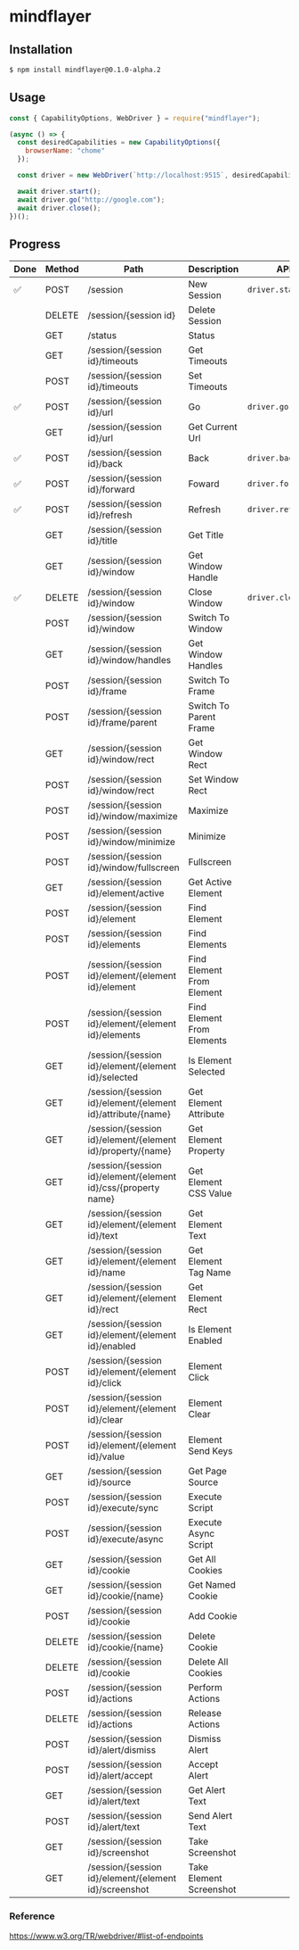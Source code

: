 # mindflayer

## Installation

```bash
$ npm install mindflayer@0.1.0-alpha.2
```

## Usage

```javascript
const { CapabilityOptions, WebDriver } = require("mindflayer");

(async () => {
  const desiredCapabilities = new CapabilityOptions({
    browserName: "chome"
  });

  const driver = new WebDriver(`http://localhost:9515`, desiredCapabilities);

  await driver.start();
  await driver.go("http://google.com");
  await driver.close();
})();
```

## Progress

| Done | Method | Path                                                           | Description                | API                |
| ---- | ------ | -------------------------------------------------------------- | -------------------------- | ------------------ |
| ✅   | POST   | /session                                                       | New Session                | `driver.start()`   |
|      | DELETE | /session/{session id}                                          | Delete Session             |
|      | GET    | /status                                                        | Status                     |
|      | GET    | /session/{session id}/timeouts                                 | Get Timeouts               |
|      | POST   | /session/{session id}/timeouts                                 | Set Timeouts               |
| ✅   | POST   | /session/{session id}/url                                      | Go                         | `driver.go(url)`   |
|      | GET    | /session/{session id}/url                                      | Get Current Url            |
| ✅   | POST   | /session/{session id}/back                                     | Back                       | `driver.back()`    |
| ✅   | POST   | /session/{session id}/forward                                  | Foward                     | `driver.forward()` |
| ✅   | POST   | /session/{session id}/refresh                                  | Refresh                    | `driver.refresh()` |
|      | GET    | /session/{session id}/title                                    | Get Title                  |
|      | GET    | /session/{session id}/window                                   | Get Window Handle          |
| ✅   | DELETE | /session/{session id}/window                                   | Close Window               | `driver.close()`   |
|      | POST   | /session/{session id}/window                                   | Switch To Window           |
|      | GET    | /session/{session id}/window/handles                           | Get Window Handles         |
|      | POST   | /session/{session id}/frame                                    | Switch To Frame            |
|      | POST   | /session/{session id}/frame/parent                             | Switch To Parent Frame     |
|      | GET    | /session/{session id}/window/rect                              | Get Window Rect            |
|      | POST   | /session/{session id}/window/rect                              | Set Window Rect            |
|      | POST   | /session/{session id}/window/maximize                          | Maximize                   |
|      | POST   | /session/{session id}/window/minimize                          | Minimize                   |
|      | POST   | /session/{session id}/window/fullscreen                        | Fullscreen                 |
|      | GET    | /session/{session id}/element/active                           | Get Active Element         |
|      | POST   | /session/{session id}/element                                  | Find Element               |
|      | POST   | /session/{session id}/elements                                 | Find Elements              |
|      | POST   | /session/{session id}/element/{element id}/element             | Find Element From Element  |
|      | POST   | /session/{session id}/element/{element id}/elements            | Find Element From Elements |
|      | GET    | /session/{session id}/element/{element id}/selected            | Is Element Selected        |
|      | GET    | /session/{session id}/element/{element id}/attribute/{name}    | Get Element Attribute      |
|      | GET    | /session/{session id}/element/{element id}/property/{name}     | Get Element Property       |
|      | GET    | /session/{session id}/element/{element id}/css/{property name} | Get Element CSS Value      |
|      | GET    | /session/{session id}/element/{element id}/text                | Get Element Text           |
|      | GET    | /session/{session id}/element/{element id}/name                | Get Element Tag Name       |
|      | GET    | /session/{session id}/element/{element id}/rect                | Get Element Rect           |
|      | GET    | /session/{session id}/element/{element id}/enabled             | Is Element Enabled         |
|      | POST   | /session/{session id}/element/{element id}/click               | Element Click              |
|      | POST   | /session/{session id}/element/{element id}/clear               | Element Clear              |
|      | POST   | /session/{session id}/element/{element id}/value               | Element Send Keys          |
|      | GET    | /session/{session id}/source                                   | Get Page Source            |
|      | POST   | /session/{session id}/execute/sync                             | Execute Script             |
|      | POST   | /session/{session id}/execute/async                            | Execute Async Script       |
|      | GET    | /session/{session id}/cookie                                   | Get All Cookies            |
|      | GET    | /session/{session id}/cookie/{name}                            | Get Named Cookie           |
|      | POST   | /session/{session id}/cookie                                   | Add Cookie                 |
|      | DELETE | /session/{session id}/cookie/{name}                            | Delete Cookie              |
|      | DELETE | /session/{session id)/cookie                                   | Delete All Cookies         |
|      | POST   | /session/{session id}/actions                                  | Perform Actions            |
|      | DELETE | /session/{session id}/actions                                  | Release Actions            |
|      | POST   | /session/{session id}/alert/dismiss                            | Dismiss Alert              |
|      | POST   | /session/{session id}/alert/accept                             | Accept Alert               |
|      | GET    | /session/{session id}/alert/text                               | Get Alert Text             |
|      | POST   | /session/{session id}/alert/text                               | Send Alert Text            |
|      | GET    | /session/{session id}/screenshot                               | Take Screenshot            |
|      | GET    | /session/{session id}/element/{element id}/screenshot          | Take Element Screenshot    |

### Reference

https://www.w3.org/TR/webdriver/#list-of-endpoints
